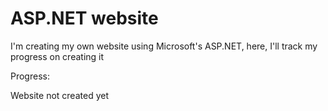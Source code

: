 # ASP.NET website
I'm creating my own website using Microsoft's ASP.NET, here, I'll track my progress on creating it

Progress:

Website not created yet
